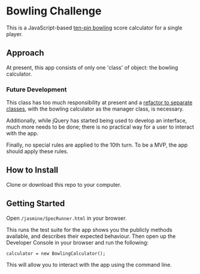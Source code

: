 
# Bowling Challenge

This is a JavaScript-based [ten-pin bowling](https://en.wikipedia.org/wiki/Ten-pin_bowling) score calculator for a single player.

## Approach
At present, this app consists of only one 'class' of object: the bowling calculator.

### Future Development

This class has too much responsibility at present and a [refactor to separate classes](https://github.com/oscar-barlow/bowling-challenge/issues/6), with the bowling calculator as the manager class, is necessary.

Additionally, while jQuery has started being used to develop an interface, much more needs to be done; there is no practical way for a user to interact with the app.

Finally, no special rules are applied to the 10th turn. To be a MVP, the app should apply these rules.

## How to Install
Clone or download this repo to your computer.

## Getting Started
Open `/jasmine/SpecRunner.html` in your browser.

This runs the test suite for the app shows you the publicly methods available, and describes their expected behaviour. Then open up the Developer Console in your browser and run the following:

`calculator = new BowlingCalculator();`

This will allow you to interact with the app using the command line.
